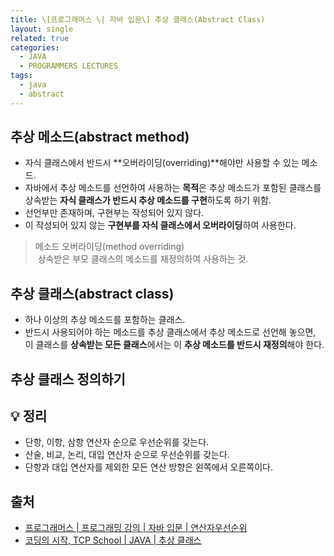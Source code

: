 ```yaml
---
title: \[프로그래머스 \| 자바 입문\] 추상 클래스(Abstract Class)
layout: single
related: true
categories:
  - JAVA
  - PROGRAMMERS LECTURES
tags:
  - java
  - abstract
---
```


## 추상 메소드(abstract method)
- 자식 클래스에서 반드시 **오버라이딩(overriding)**해야만 사용할 수 있는 메소드.
- 자바에서 추상 메소드를 선언하여 사용하는 **목적**은 추상 메소드가 포함된 클래스를 상속받는 **자식 클래스가 반드시 추상 메소드를 구현**하도록
하기 위함.
- 선언부만 존재하며, 구현부는 작성되어 있지 않다.
- 이 작성되어 있지 않는 **구현부를 자식 클래스에서 오버라이딩**하여 사용한다.

> 메소드 오버라이딩(method overriding)  
> &nbsp;상속받은 부모 클래스의 메소드를 재정의하여 사용하는 것.

## 추상 클래스(abstract class)
- 하나 이상의 추상 메소드를 포함하는 클래스.
- 반드시 사용되어야 하는 메소드를 추상 클래스에서 추상 메소드로 선언해 놓으면, 이 클래스를 **상속받는 모든 클래스**에서는 이 **추상 메소드를 반드시 재정의**해야 한다.


## 추상 클래스 정의하기


## 💡 정리
- 단항, 이항, 삼항 연산자 순으로 우선순위를 갖는다.
- 산술, 비교, 논리, 대입 연산자 순으로 우선순위를 갖는다.
- 단항과 대입 연산자를 제외한 모든 연산 방향은 왼쪽에서 오른쪽이다.
 
## 출처
- [프로그래머스 \| 프로그래밍 강의 \| 자바 입문 \| 연산자우선순위](https://programmers.co.kr/learn/courses/5/lessons/116)
- [코딩의 시작, TCP School \| JAVA \| 추상 클래스](https://www.tcpschool.com/java/java_polymorphism_abstract)
